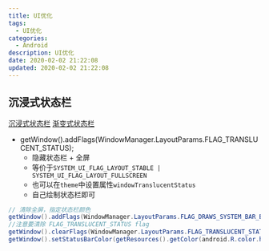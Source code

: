 ```yaml
---
title: UI优化
tags: 
  - UI优化
categories: 
  - Android
description: UI优化
date: 2020-02-02 21:22:08
updated: 2020-02-02 21:22:08
---
```


## 沉浸式状态栏

[沉浸式状态栏](https://www.jianshu.com/p/752f4551e134)
[渐变式状态栏](https://www.jianshu.com/p/035a7e19fd9b)

+ getWindow().addFlags(WindowManager.LayoutParams.FLAG_TRANSLUCENT_STATUS);
  + 隐藏状态栏 + 全屏
  + 等价于`SYSTEM_UI_FLAG_LAYOUT_STABLE | SYSTEM_UI_FLAG_LAYOUT_FULLSCREEN`
  + 也可以在`theme`中设置属性`windowTranslucentStatus`
  + 自己绘制状态栏即可

```java
// 清除全屏，指定状态栏颜色
getWindow().addFlags(WindowManager.LayoutParams.FLAG_DRAWS_SYSTEM_BAR_BACKGROUNDS);
//注意要清除 FLAG_TRANSLUCENT_STATUS flag
getWindow().clearFlags(WindowManager.LayoutParams.FLAG_TRANSLUCENT_STATUS);
getWindow().setStatusBarColor(getResources().getColor(android.R.color.holo_red_light));
```
